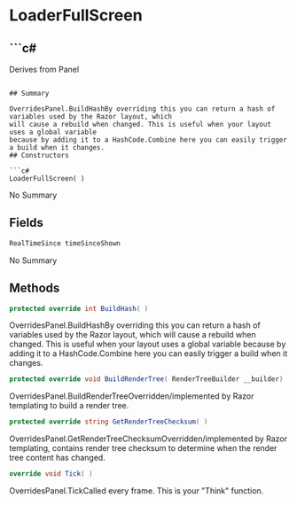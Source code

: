 # LoaderFullScreen

## ```c#
Derives from Panel
```

## Summary

OverridesPanel.BuildHashBy overriding this you can return a hash of variables used by the Razor layout, which
will cause a rebuild when changed. This is useful when your layout uses a global variable
because by adding it to a HashCode.Combine here you can easily trigger a build when it changes.
## Constructors

```c#
LoaderFullScreen( ) 
```
No Summary
## Fields

```c#
RealTimeSince timeSinceShown
```
No Summary
## Methods

```c#
protected override int BuildHash( ) 
```
OverridesPanel.BuildHashBy overriding this you can return a hash of variables used by the Razor layout, which
will cause a rebuild when changed. This is useful when your layout uses a global variable
because by adding it to a HashCode.Combine here you can easily trigger a build when it changes.
```c#
protected override void BuildRenderTree( RenderTreeBuilder __builder) 
```
OverridesPanel.BuildRenderTreeOverridden/implemented by Razor templating to build a render tree.
```c#
protected override string GetRenderTreeChecksum( ) 
```
OverridesPanel.GetRenderTreeChecksumOverridden/implemented by Razor templating, contains render tree checksum to determine when the render tree content has changed.
```c#
override void Tick( ) 
```
OverridesPanel.TickCalled every frame. This is your "Think" function.
